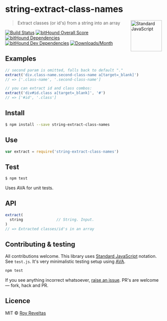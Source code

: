 # string-extract-class-names

<a href="https://github.com/feross/standard" style="float: right; padding: 0 0 20px 20px;"><img src="https://cdn.rawgit.com/feross/standard/master/sticker.svg" alt="Standard JavaScript" width="100" align="right"></a>

> Extract classes (or id's) from a string into an array

[![Build Status](https://travis-ci.org/code-and-send/string-extract-class-names.svg?branch=master)](https://travis-ci.org/code-and-send/string-extract-class-names) [![bitHound Overall Score](https://www.bithound.io/github/code-and-send/string-extract-class-names/badges/score.svg)](https://www.bithound.io/github/code-and-send/string-extract-class-names) [![bitHound Dependencies](https://www.bithound.io/github/code-and-send/string-extract-class-names/badges/dependencies.svg)](https://www.bithound.io/github/code-and-send/string-extract-class-names/master/dependencies/npm) [![bitHound Dev Dependencies](https://www.bithound.io/github/code-and-send/string-extract-class-names/badges/devDependencies.svg)](https://www.bithound.io/github/code-and-send/string-extract-class-names/master/dependencies/npm) [![Downloads/Month](https://img.shields.io/npm/dm/string-extract-class-names.svg)](https://www.npmjs.com/package/string-extract-class-names)

## Examples

```js
// second param is omitted, falls back to default "."
extract('div.class-name.second-class-name a[target=_blank]')
// => ['.class-name', '.second-class-name']

// you can extract id and class combos:
extract('div#id.class a[target=_blank]', '#')
// => ['#id', '.class']
```

## Install

```sh
$ npm install --save string-extract-class-names
```

## Use

```js
var extract = require('string-extract-class-names')
```

## Test

```sh
$ npm test
```

Uses AVA for unit tests.

## API

```js
extract(
  string               // String. Input.
)
// => Extracted classes/id's in an array
```

## Contributing & testing

All contributions welcome. This library uses [Standard JavaScript](https://github.com/feross/standard) notation. See `test.js`. It's very minimalistic testing setup using [AVA](https://github.com/avajs/ava).

```bash
npm test
```

If you see anything incorrect whatsoever, [raise an issue](https://github.com/code-and-send/string-extract-class-names/issues). PR's are welcome — fork, hack and PR.

## Licence

MIT © [Roy Reveltas](https://github.com/revelt)
